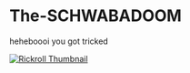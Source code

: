 # The-SCHWABADOOM
heheboooi you got tricked

[![Rickroll Thumbnail](https://img.youtube.com/vi/dQw4w9WgXcQ/0.jpg)](https://youtu.be/dQw4w9WgXcQ)
